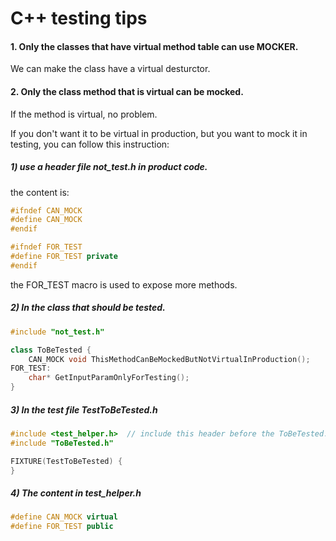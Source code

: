 # C++ testing tips

#### 1. Only the classes that have virtual method table can use MOCKER.
We can make the class have a virtual desturctor.

#### 2. Only the class method that is virtual can be mocked.
If the method is virtual, no problem.

If you don't want it to be virtual in production, but you want to mock it in testing, you can follow this instruction:
##### 1) use a header file not_test.h in product code.
the content is:
``` c++
#ifndef CAN_MOCK
#define CAN_MOCK
#endif

#ifndef FOR_TEST
#define FOR_TEST private
#endif
```
the FOR_TEST macro is used to expose more methods.

##### 2) In the class that should be tested.
``` c++
#include "not_test.h"

class ToBeTested {
    CAN_MOCK void ThisMethodCanBeMockedButNotVirtualInProduction();
FOR_TEST:
    char* GetInputParamOnlyForTesting();
}
```

##### 3) In the test file TestToBeTested.h
``` c++
#include <test_helper.h>  // include this header before the ToBeTested.h
#include "ToBeTested.h"

FIXTURE(TestToBeTested) {
}
```

##### 4) The content in test_helper.h
``` c++
#define CAN_MOCK virtual
#define FOR_TEST public
```